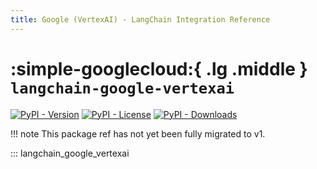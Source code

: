 ```yaml
---
title: Google (VertexAI) - LangChain Integration Reference
---
```


# :simple-googlecloud:{ .lg .middle } `langchain-google-vertexai`

[![PyPI - Version](https://img.shields.io/pypi/v/langchain-google-vertexai?label=%20)](https://pypi.org/project/langchain-google-vertexai/#history)
[![PyPI - License](https://img.shields.io/pypi/l/langchain-google-vertexai)](https://opensource.org/licenses/MIT)
[![PyPI - Downloads](https://img.shields.io/pepy/dt/langchain-google-vertexai)](https://pypistats.org/packages/langchain-google-vertexai)

!!! note
    This package ref has not yet been fully migrated to v1.

::: langchain_google_vertexai
